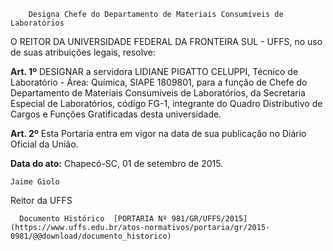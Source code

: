         Designa Chefe do Departamento de Materiais Consumíveis de Laboratórios  

O REITOR DA UNIVERSIDADE FEDERAL DA FRONTEIRA SUL - UFFS, no uso de suas atribuições legais, resolve:

 **Art. 1º** DESIGNAR a servidora LIDIANE PIGATTO CELUPPI, Técnico de Laboratório - Área: Química, SIAPE 1809801, para a função de Chefe do Departamento de Materiais Consumíveis de Laboratórios, da Secretaria Especial de Laboratórios, código FG-1, integrante do Quadro Distributivo de Cargos e Funções Gratificadas desta universidade.

 **Art. 2º** Esta Portaria entra em vigor na data de sua publicação no Diário Oficial da União.

  

   **Data do ato:** Chapecó-SC, 01 de setembro de 2015.   
 

    Jaime Giolo   
 Reitor da UFFS 

      Documento Histórico  [PORTARIA Nº 981/GR/UFFS/2015](https://www.uffs.edu.br/atos-normativos/portaria/gr/2015-0981/@@download/documento_historico)     
      
